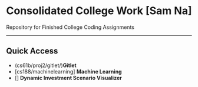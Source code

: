 # Consolidated College Work [Sam Na]

Repository for Finished College Coding Assignments

-----

## Quick Access
- (cs61b/proj2/gitlet/)**Gitlet** 
- [cs188/machinelearning] **Machine Learning**
- [] **Dynamic Investment Scenario Visualizer**
